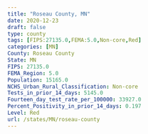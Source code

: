 ```yaml
---
title: "Roseau County, MN"
date: 2020-12-23
draft: false
type: county
tags: [FIPS:27135.0,FEMA:5.0,Non-core,Red]
categories: [MN]
County: Roseau County
State: MN
FIPS: 27135.0
FEMA_Region: 5.0
Population: 15165.0
NCHS_Urban_Rural_Classification: Non-core
Tests_in_prior_14_days: 5145.0
Fourteen_day_test_rate_per_100000: 33927.0
Percent_Positivity_in_prior_14_days: 0.197
Level: Red
url: /states/MN/roseau-county
---
```



